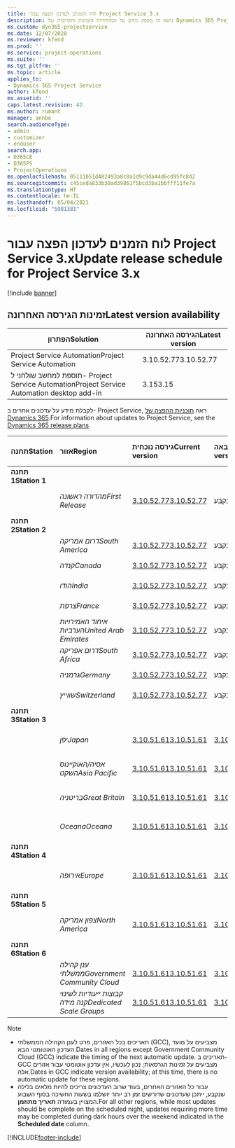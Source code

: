 ```yaml
---
title: לוח הזמנים לעדכון הפצה עבור Project Service 3.x
description: נושא זה מספק מידע על המהדורות הזמינות והקרובות של Dynamics 365 Project Service Automation.
ms.custom: dyn365-projectservice
ms.date: 12/07/2020
ms.reviewer: kfend
ms.prod: ''
ms.service: project-operations
ms.suite: ''
ms.tgt_pltfrm: ''
ms.topic: article
applies_to:
- Dynamics 365 Project Service
author: kfend
ms.assetid: ''
caps.latest.revision: 42
ms.author: rumant
manager: annbe
search.audienceType:
- admin
- customizer
- enduser
search.app:
- D365CE
- D365PS
- ProjectOperations
ms.openlocfilehash: 05111b51d482493a8c8a1d9c9da44d6cd95fc8d2
ms.sourcegitcommit: c45ceda833b30ad39861f5bcd3ba1bbfff11fe7a
ms.translationtype: HT
ms.contentlocale: he-IL
ms.lasthandoff: 05/04/2021
ms.locfileid: "5981381"
---
```

# <a name="update-release-schedule-for-project-service-3x"></a><span data-ttu-id="221c6-103">לוח הזמנים לעדכון הפצה עבור Project Service 3.x</span><span class="sxs-lookup"><span data-stu-id="221c6-103">Update release schedule for Project Service 3.x</span></span>

[!include [banner](../includes/psa-now-project-operations.md)]

## <a name="latest-version-availability"></a><span data-ttu-id="221c6-104">זמינות הגירסה האחרונה</span><span class="sxs-lookup"><span data-stu-id="221c6-104">Latest version availability</span></span>

| <span data-ttu-id="221c6-105">הפתרון</span><span class="sxs-lookup"><span data-stu-id="221c6-105">Solution</span></span>  | <span data-ttu-id="221c6-106">הגירסה האחרונה</span><span class="sxs-lookup"><span data-stu-id="221c6-106">Latest version</span></span> |
|-------|----|
| <span data-ttu-id="221c6-107">Project Service Automation</span><span class="sxs-lookup"><span data-stu-id="221c6-107">Project Service Automation</span></span>    | <span data-ttu-id="221c6-108">3.10.52.77</span><span class="sxs-lookup"><span data-stu-id="221c6-108">3.10.52.77</span></span> |
| <span data-ttu-id="221c6-109">תוספת למחשב שולחני ל- Project Service Automation</span><span class="sxs-lookup"><span data-stu-id="221c6-109">Project Service Automation desktop add-in</span></span>                | <span data-ttu-id="221c6-110">3.15</span><span class="sxs-lookup"><span data-stu-id="221c6-110">3.15</span></span>          |

<span data-ttu-id="221c6-111">לקבלת מידע על עדכונים אחרים ב- Project Service, ראה [תוכניות ההפצה של Dynamics 365](/dynamics365/release-plans/).</span><span class="sxs-lookup"><span data-stu-id="221c6-111">For information about updates to Project Service, see the [Dynamics 365 release plans](/dynamics365/release-plans/).</span></span> 

| <span data-ttu-id="221c6-112">תחנה</span><span class="sxs-lookup"><span data-stu-id="221c6-112">Station</span></span>  | <span data-ttu-id="221c6-113">אזור</span><span class="sxs-lookup"><span data-stu-id="221c6-113">Region</span></span> | <span data-ttu-id="221c6-114">גירסה נוכחית</span><span class="sxs-lookup"><span data-stu-id="221c6-114">Current version</span></span> | <span data-ttu-id="221c6-115">הגירסה הבאה</span><span class="sxs-lookup"><span data-stu-id="221c6-115">Next version</span></span> |  <span data-ttu-id="221c6-116">תאריך מתוזמן</span><span class="sxs-lookup"><span data-stu-id="221c6-116">Scheduled date</span></span>
| :---   | :---   | :---   | :---   |:---   |         
|<span data-ttu-id="221c6-117"><strong>תחנה 1</strong></span><span class="sxs-lookup"><span data-stu-id="221c6-117"><strong>Station 1</strong></span></span> | |  |  | |
| | <span data-ttu-id="221c6-118"><i>מהדורה ראשונה</i></span><span class="sxs-lookup"><span data-stu-id="221c6-118"><i>First Release</i></span></span> | [<span data-ttu-id="221c6-119">3.10.52.77</span><span class="sxs-lookup"><span data-stu-id="221c6-119">3.10.52.77</span></span>](whats-new-ur-31.md) | <span data-ttu-id="221c6-120">טרם נקבע</span><span class="sxs-lookup"><span data-stu-id="221c6-120">TBD</span></span> | <span data-ttu-id="221c6-121">28 במאי, 2021</span><span class="sxs-lookup"><span data-stu-id="221c6-121">May 28, 2021</span></span>
|<span data-ttu-id="221c6-122"><strong>תחנה 2</strong></span><span class="sxs-lookup"><span data-stu-id="221c6-122"><strong>Station 2</strong></span></span> | |  |  | |
| | <span data-ttu-id="221c6-123"><i>דרום אמריקה</i></span><span class="sxs-lookup"><span data-stu-id="221c6-123"><i>South America</i></span></span> | [<span data-ttu-id="221c6-124">3.10.52.77</span><span class="sxs-lookup"><span data-stu-id="221c6-124">3.10.52.77</span></span>](whats-new-ur-31.md) | <span data-ttu-id="221c6-125">טרם נקבע</span><span class="sxs-lookup"><span data-stu-id="221c6-125">TBD</span></span> | <span data-ttu-id="221c6-126">4 ביוני, 2021</span><span class="sxs-lookup"><span data-stu-id="221c6-126">June 4, 2021</span></span>
| | <span data-ttu-id="221c6-127"><i>קנדה</i></span><span class="sxs-lookup"><span data-stu-id="221c6-127"><i>Canada</i></span></span> | [<span data-ttu-id="221c6-128">3.10.52.77</span><span class="sxs-lookup"><span data-stu-id="221c6-128">3.10.52.77</span></span>](whats-new-ur-31.md) | <span data-ttu-id="221c6-129">טרם נקבע</span><span class="sxs-lookup"><span data-stu-id="221c6-129">TBD</span></span> | <span data-ttu-id="221c6-130">4 ביוני, 2021</span><span class="sxs-lookup"><span data-stu-id="221c6-130">June 4, 2021</span></span>
| | <span data-ttu-id="221c6-131"><i>הודו</i></span><span class="sxs-lookup"><span data-stu-id="221c6-131"><i>India</i></span></span> | [<span data-ttu-id="221c6-132">3.10.52.77</span><span class="sxs-lookup"><span data-stu-id="221c6-132">3.10.52.77</span></span>](whats-new-ur-31.md) | <span data-ttu-id="221c6-133">טרם נקבע</span><span class="sxs-lookup"><span data-stu-id="221c6-133">TBD</span></span> | <span data-ttu-id="221c6-134">4 ביוני, 2021</span><span class="sxs-lookup"><span data-stu-id="221c6-134">June 4, 2021</span></span>
| | <span data-ttu-id="221c6-135"><i>צרפת</i></span><span class="sxs-lookup"><span data-stu-id="221c6-135"><i>France</i></span></span> | [<span data-ttu-id="221c6-136">3.10.52.77</span><span class="sxs-lookup"><span data-stu-id="221c6-136">3.10.52.77</span></span>](whats-new-ur-31.md) | <span data-ttu-id="221c6-137">טרם נקבע</span><span class="sxs-lookup"><span data-stu-id="221c6-137">TBD</span></span> | <span data-ttu-id="221c6-138">4 ביוני, 2021</span><span class="sxs-lookup"><span data-stu-id="221c6-138">June 4, 2021</span></span>
| | <span data-ttu-id="221c6-139"><i>איחוד האמירויות הערביות</i></span><span class="sxs-lookup"><span data-stu-id="221c6-139"><i>United Arab Emirates</i></span></span> | [<span data-ttu-id="221c6-140">3.10.52.77</span><span class="sxs-lookup"><span data-stu-id="221c6-140">3.10.52.77</span></span>](whats-new-ur-31.md) | <span data-ttu-id="221c6-141">טרם נקבע</span><span class="sxs-lookup"><span data-stu-id="221c6-141">TBD</span></span> | <span data-ttu-id="221c6-142">4 ביוני, 2021</span><span class="sxs-lookup"><span data-stu-id="221c6-142">June 4, 2021</span></span>
| | <span data-ttu-id="221c6-143"><i>דרום אפריקה</i></span><span class="sxs-lookup"><span data-stu-id="221c6-143"><i>South Africa</i></span></span> | [<span data-ttu-id="221c6-144">3.10.52.77</span><span class="sxs-lookup"><span data-stu-id="221c6-144">3.10.52.77</span></span>](whats-new-ur-31.md) | <span data-ttu-id="221c6-145">טרם נקבע</span><span class="sxs-lookup"><span data-stu-id="221c6-145">TBD</span></span> | <span data-ttu-id="221c6-146">4 ביוני, 2021</span><span class="sxs-lookup"><span data-stu-id="221c6-146">June 4, 2021</span></span>
| | <span data-ttu-id="221c6-147"><i>גרמניה</i></span><span class="sxs-lookup"><span data-stu-id="221c6-147"><i>Germany</i></span></span> | [<span data-ttu-id="221c6-148">3.10.52.77</span><span class="sxs-lookup"><span data-stu-id="221c6-148">3.10.52.77</span></span>](whats-new-ur-31.md) | <span data-ttu-id="221c6-149">טרם נקבע</span><span class="sxs-lookup"><span data-stu-id="221c6-149">TBD</span></span> | <span data-ttu-id="221c6-150">4 ביוני, 2021</span><span class="sxs-lookup"><span data-stu-id="221c6-150">June 4, 2021</span></span>
| | <span data-ttu-id="221c6-151"><i>שווייץ</i></span><span class="sxs-lookup"><span data-stu-id="221c6-151"><i>Switzerland</i></span></span> | [<span data-ttu-id="221c6-152">3.10.52.77</span><span class="sxs-lookup"><span data-stu-id="221c6-152">3.10.52.77</span></span>](whats-new-ur-31.md) | <span data-ttu-id="221c6-153">טרם נקבע</span><span class="sxs-lookup"><span data-stu-id="221c6-153">TBD</span></span> | <span data-ttu-id="221c6-154">4 ביוני, 2021</span><span class="sxs-lookup"><span data-stu-id="221c6-154">June 4, 2021</span></span>
|<span data-ttu-id="221c6-155"><strong>תחנה 3</strong></span><span class="sxs-lookup"><span data-stu-id="221c6-155"><strong>Station 3</strong></span></span> | |  |  | |
| | <span data-ttu-id="221c6-156"><i>יפן</i></span><span class="sxs-lookup"><span data-stu-id="221c6-156"><i>Japan</i></span></span> | [<span data-ttu-id="221c6-157">3.10.51.61</span><span class="sxs-lookup"><span data-stu-id="221c6-157">3.10.51.61</span></span>](whats-new-ur-30.md) | [<span data-ttu-id="221c6-158">3.10.52.77</span><span class="sxs-lookup"><span data-stu-id="221c6-158">3.10.52.77</span></span>](whats-new-ur-31.md) | <span data-ttu-id="221c6-159">07 במאי, 2021</span><span class="sxs-lookup"><span data-stu-id="221c6-159">May 07, 2021</span></span>
| | <span data-ttu-id="221c6-160"><i>אסיה/האוקיינוס השקט</i></span><span class="sxs-lookup"><span data-stu-id="221c6-160"><i>Asia Pacific</i></span></span> | [<span data-ttu-id="221c6-161">3.10.51.61</span><span class="sxs-lookup"><span data-stu-id="221c6-161">3.10.51.61</span></span>](whats-new-ur-30.md) | [<span data-ttu-id="221c6-162">3.10.52.77</span><span class="sxs-lookup"><span data-stu-id="221c6-162">3.10.52.77</span></span>](whats-new-ur-31.md) | <span data-ttu-id="221c6-163">07 במאי, 2021</span><span class="sxs-lookup"><span data-stu-id="221c6-163">May 07, 2021</span></span>
| | <span data-ttu-id="221c6-164"><i>בריטניה</i></span><span class="sxs-lookup"><span data-stu-id="221c6-164"><i>Great Britain</i></span></span> | [<span data-ttu-id="221c6-165">3.10.51.61</span><span class="sxs-lookup"><span data-stu-id="221c6-165">3.10.51.61</span></span>](whats-new-ur-30.md) | [<span data-ttu-id="221c6-166">3.10.52.77</span><span class="sxs-lookup"><span data-stu-id="221c6-166">3.10.52.77</span></span>](whats-new-ur-31.md) | <span data-ttu-id="221c6-167">07 במאי, 2021</span><span class="sxs-lookup"><span data-stu-id="221c6-167">May 07, 2021</span></span>
| | <span data-ttu-id="221c6-168"><i>Oceana</i></span><span class="sxs-lookup"><span data-stu-id="221c6-168"><i>Oceana</i></span></span> | [<span data-ttu-id="221c6-169">3.10.51.61</span><span class="sxs-lookup"><span data-stu-id="221c6-169">3.10.51.61</span></span>](whats-new-ur-30.md) | [<span data-ttu-id="221c6-170">3.10.52.77</span><span class="sxs-lookup"><span data-stu-id="221c6-170">3.10.52.77</span></span>](whats-new-ur-31.md) | <span data-ttu-id="221c6-171">07 במאי, 2021</span><span class="sxs-lookup"><span data-stu-id="221c6-171">May 07, 2021</span></span>
|<span data-ttu-id="221c6-172"><strong>תחנה 4</strong></span><span class="sxs-lookup"><span data-stu-id="221c6-172"><strong>Station 4</strong></span></span> | |  |  | |
| | <span data-ttu-id="221c6-173"><i>אירופה</i></span><span class="sxs-lookup"><span data-stu-id="221c6-173"><i>Europe</i></span></span> | [<span data-ttu-id="221c6-174">3.10.51.61</span><span class="sxs-lookup"><span data-stu-id="221c6-174">3.10.51.61</span></span>](whats-new-ur-30.md) | [<span data-ttu-id="221c6-175">3.10.52.77</span><span class="sxs-lookup"><span data-stu-id="221c6-175">3.10.52.77</span></span>](whats-new-ur-31.md) | <span data-ttu-id="221c6-176">14 במאי, 2021</span><span class="sxs-lookup"><span data-stu-id="221c6-176">May 14, 2021</span></span>
|<span data-ttu-id="221c6-177"><strong>תחנה 5</strong></span><span class="sxs-lookup"><span data-stu-id="221c6-177"><strong>Station 5</strong></span></span> | |  |  | |
| | <span data-ttu-id="221c6-178"><i>צפון אמריקה</i></span><span class="sxs-lookup"><span data-stu-id="221c6-178"><i>North America</i></span></span> | [<span data-ttu-id="221c6-179">3.10.51.61</span><span class="sxs-lookup"><span data-stu-id="221c6-179">3.10.51.61</span></span>](whats-new-ur-30.md) | [<span data-ttu-id="221c6-180">3.10.52.77</span><span class="sxs-lookup"><span data-stu-id="221c6-180">3.10.52.77</span></span>](whats-new-ur-31.md) | <span data-ttu-id="221c6-181">21 במאי, 2021</span><span class="sxs-lookup"><span data-stu-id="221c6-181">May 21, 2021</span></span>
|<span data-ttu-id="221c6-182"><strong>תחנה 6</strong></span><span class="sxs-lookup"><span data-stu-id="221c6-182"><strong>Station 6</strong></span></span> | |  |  | |
| | <span data-ttu-id="221c6-183"><i>ענן קהילה ממשלתי‬</i></span><span class="sxs-lookup"><span data-stu-id="221c6-183"><i>Government Community Cloud</i></span></span> | [<span data-ttu-id="221c6-184">3.10.51.61</span><span class="sxs-lookup"><span data-stu-id="221c6-184">3.10.51.61</span></span>](whats-new-ur-30.md) | [<span data-ttu-id="221c6-185">3.10.52.77</span><span class="sxs-lookup"><span data-stu-id="221c6-185">3.10.52.77</span></span>](whats-new-ur-31.md) | <span data-ttu-id="221c6-186">21 במאי, 2021</span><span class="sxs-lookup"><span data-stu-id="221c6-186">May 21, 2021</span></span>
| | <span data-ttu-id="221c6-187"><i>קבוצות ייעודיות לשינוי קנה מידה</i></span><span class="sxs-lookup"><span data-stu-id="221c6-187"><i>Dedicated Scale Groups</i></span></span> | [<span data-ttu-id="221c6-188">3.10.51.61</span><span class="sxs-lookup"><span data-stu-id="221c6-188">3.10.51.61</span></span>](whats-new-ur-30.md) | [<span data-ttu-id="221c6-189">3.10.52.77</span><span class="sxs-lookup"><span data-stu-id="221c6-189">3.10.52.77</span></span>](whats-new-ur-31.md) | <span data-ttu-id="221c6-190">28 במאי, 2021</span><span class="sxs-lookup"><span data-stu-id="221c6-190">May 28, 2021</span></span>

>[!Note]
> - <span data-ttu-id="221c6-191">תאריכים בכל האזורים, פרט לענן הקהילה הממשלתי (GCC), מצביעים על מועד העדכון האוטומטי הבא.</span><span class="sxs-lookup"><span data-stu-id="221c6-191">Dates in all regions except Government Community Cloud (GCC) indicate the timing of the next automatic update.</span></span> <span data-ttu-id="221c6-192">תאריכים ב- GCC מצביעים על זמינות הגרסאות; נכון לעכשיו, אין עדכון אוטומטי עבור אזורים אלה.</span><span class="sxs-lookup"><span data-stu-id="221c6-192">Dates in GCC indicate version availability; at this time, there is no automatic update for these regions.</span></span>
> - <span data-ttu-id="221c6-193">עבור כל האזורים האחרים, בעוד שרוב העדכונים צריכים להיות מלאים בלילה שנקבע, ייתכן שעדכונים שדורשים זמן רב יותר יושלמו בשעות החשיכה בסוף השבוע המצויין בעמודה **תאריך מתוזמן**.</span><span class="sxs-lookup"><span data-stu-id="221c6-193">For all other regions, while most updates should be complete on the scheduled night, updates requiring more time may be completed during dark hours over the weekend indicated in the **Scheduled date** column.</span></span>


[!INCLUDE[footer-include](../includes/footer-banner.md)]
